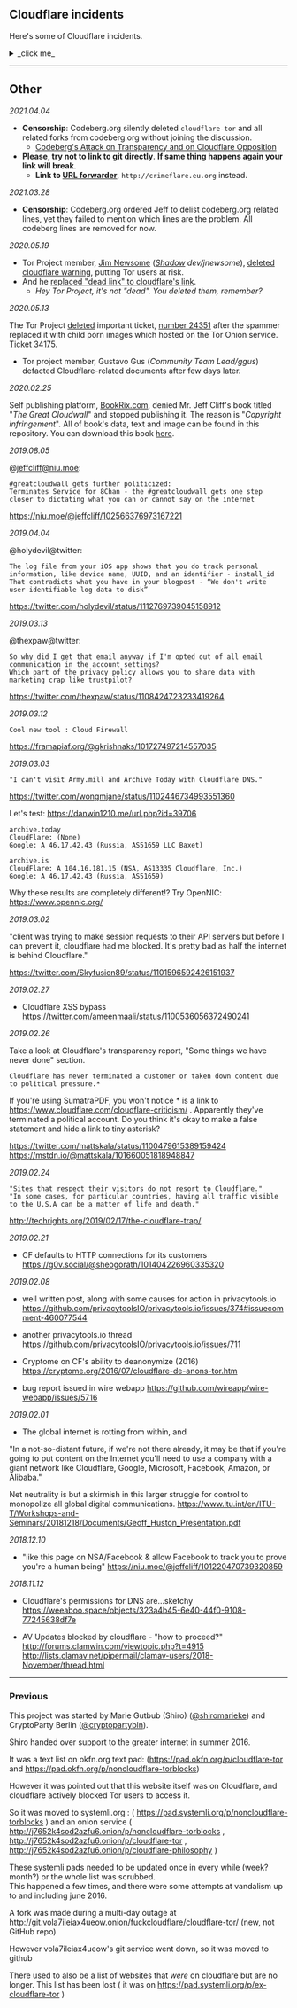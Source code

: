 ## Cloudflare incidents

Here's some of Cloudflare incidents.

<details><summary> _click me_ </summary>

[//]: # (do not edit me; start)


- 2023-05-05: [Increased errors served from Kyiv, UA](https://web.archive.org/web/https://www.cloudflarestatus.com/incidents/z6mqwrhj181q)
- 2023-05-05: [DNS over TLS does not resolve on cloudflare-dns.com](https://web.archive.org/web/https://www.cloudflarestatus.com/incidents/jhcb4v5bmx2v)
- 2023-05-03: [Cloudflare Geo-Key Manager Issues](https://web.archive.org/web/https://www.cloudflarestatus.com/incidents/wzzkr1hrp9bv)
- 2023-05-03: [Zone-Level Custom Nameservers Issues](https://web.archive.org/web/https://www.cloudflarestatus.com/incidents/jjgpryq5gcyb)
- 2023-05-02: [Network Connectivity Issues in Mexico region](https://web.archive.org/web/https://www.cloudflarestatus.com/incidents/2bsljstdb6sz)
- 2023-05-02: [Investigating Performance Issues in Seoul, Korea](https://web.archive.org/web/https://www.cloudflarestatus.com/incidents/1xbmk58yxn1l)
- 2023-04-28: [Cache Reserve may return stale data or incomplete responses](https://web.archive.org/web/https://www.cloudflarestatus.com/incidents/1z125rykf9zd)
- 2023-04-28: [Turnstile Challenge Issues](https://web.archive.org/web/https://www.cloudflarestatus.com/incidents/sx3v81fjk3kz)
- 2023-04-26: [Cloudflare Logpush Issues](https://web.archive.org/web/https://www.cloudflarestatus.com/incidents/r237vk030djx)
- 2023-04-26: [Network Performance Issues in Singapore](https://web.archive.org/web/https://www.cloudflarestatus.com/incidents/6prb0t1mpjn8)
- 2023-04-21: [Unexpected IP validation](https://web.archive.org/web/https://www.cloudflarestatus.com/incidents/9wszwmyy2wyb)
- 2023-04-21: [Unexpected challenges for some visitors](https://web.archive.org/web/https://www.cloudflarestatus.com/incidents/vl5ns88xbq7l)
- 2023-04-18: [Retro - Issues affecting some customers using minification and email obfuscation](https://web.archive.org/web/https://www.cloudflarestatus.com/incidents/4v0qrqftttkd)
- 2023-04-14: [Issues with Bring Your Own IP (BYOIP) / Bring Your Own IP On-Demand feature](https://web.archive.org/web/https://www.cloudflarestatus.com/incidents/xn9hv26p6d00)
- 2023-04-12: [Increased HTTP timeouts in Berlin and Milan area](https://web.archive.org/web/https://www.cloudflarestatus.com/incidents/dmfkwxmssvb8)
- 2023-04-11: [Increased network error rate in Paris near to CDG region](https://web.archive.org/web/https://www.cloudflarestatus.com/incidents/5tfv6rlvdzx6)
- 2023-04-07: [Browser Isolation may have been unavailable for a short amount of time for users near Salt Lake City](https://web.archive.org/web/https://www.cloudflarestatus.com/incidents/tfy7vr0qs98h)
- 2023-04-07: [Gateway Dedicated IP customers and Aegis customers may see increase in latency.](https://web.archive.org/web/https://www.cloudflarestatus.com/incidents/gfp648g9c966)
- 2023-04-07: [Increased R2 error rate in Dublin](https://web.archive.org/web/https://www.cloudflarestatus.com/incidents/w7pct40l2210)
- 2023-04-07: [Issues with Google Crawlers](https://web.archive.org/web/https://www.cloudflarestatus.com/incidents/jw09ckwbg2tn)
- 2023-04-06: [Cloudflare One Client issues](https://web.archive.org/web/https://www.cloudflarestatus.com/incidents/86lfr4f5jxjl)
- 2023-04-05: [Advanced Certificate Manager orders having TLS termination failures with ECDSA ciphers](https://web.archive.org/web/https://www.cloudflarestatus.com/incidents/p0m9zswhrh17)
- 2023-04-05: [Network Performance Issues](https://web.archive.org/web/https://www.cloudflarestatus.com/incidents/b3rh86sp2f2x)
- 2023-04-03: [Possible Network Congestion in DME](https://web.archive.org/web/https://www.cloudflarestatus.com/incidents/l9qshhv7fjpw)
- 2023-03-27: [Increased HTTP 500 Errors in India](https://web.archive.org/web/https://www.cloudflarestatus.com/incidents/31fss6hx0txn)
- 2023-03-22: [Issues enabling public access for R2 buckets](https://web.archive.org/web/https://www.cloudflarestatus.com/incidents/tpfwfflgrq5x)
- 2023-03-22: [Increase in challenges for traffic from TOR exit nodes](https://web.archive.org/web/https://www.cloudflarestatus.com/incidents/ccls5k2f1jlw)
- 2023-03-22: [Investigating Network Related Issues in San Diego.](https://web.archive.org/web/https://www.cloudflarestatus.com/incidents/g8kt0xwqyb5h)
- 2023-03-20: [Increased HTTP 500 Errors in MEL](https://web.archive.org/web/https://www.cloudflarestatus.com/incidents/trmyr9s4rfhw)
- 2023-03-19: [Possible Network Congestion in DME](https://web.archive.org/web/https://www.cloudflarestatus.com/incidents/0d04n26nfbpv)
- 2023-03-17: [Increased HTTP 52x Errors and timeouts in the Milan (MXP) area](https://web.archive.org/web/https://www.cloudflarestatus.com/incidents/jhg8m6kdl02s)
- 2023-03-17: [Cloudflare Zero Trust: Gateway Issues](https://web.archive.org/web/https://www.cloudflarestatus.com/incidents/w78mw7mrq1c0)
- 2023-03-17: [Cloudflare One agent new devices registration issues](https://web.archive.org/web/https://www.cloudflarestatus.com/incidents/8t1m7drctt1x)
- 2023-02-17: [Pages users may be experiencing issues with their sites](https://web.archive.org/web/https://www.cloudflarestatus.com/incidents/cpx9ctxd9nt2)
- 2023-02-15: [Unexpected rate limiting errors](https://web.archive.org/web/https://www.cloudflarestatus.com/incidents/k3249mmr5n7h)
- 2023-02-14: [Investigating Cache Reserve Expiry Issues](https://web.archive.org/web/https://www.cloudflarestatus.com/incidents/q7sc4qf131pp)
- 2023-02-11: [Network Performance Issues in APJC and EMEA](https://web.archive.org/web/https://www.cloudflarestatus.com/incidents/fvdbhgtpwk88)
- 2023-02-09: [Privacy Pass Issues](https://web.archive.org/web/https://www.cloudflarestatus.com/incidents/r5b15yx8l78l)
- 2023-02-07: [Sporadic HTTP 500 errors](https://web.archive.org/web/https://www.cloudflarestatus.com/incidents/yywg41b3dgr9)
- 2023-01-31: [Connectivity issues in Bangkok](https://web.archive.org/web/https://www.cloudflarestatus.com/incidents/g4k986d5rr64)
- 2023-01-30: [Network Performance Issues in Dallas](https://web.archive.org/web/https://www.cloudflarestatus.com/incidents/577d7nnvv1m3)
- 2023-01-30: [Network Performance Issues in Frankfurt](https://web.archive.org/web/https://www.cloudflarestatus.com/incidents/bf19902kvsgb)
- 2023-01-25: [Issues with Bring Your Own IP (BYOIP) / Bring Your Own IP On-Demand feature](https://web.archive.org/web/https://www.cloudflarestatus.com/incidents/3b7kv7gpkljw)
- 2023-01-25: [Content Upload Scanner Errors](https://web.archive.org/web/https://www.cloudflarestatus.com/incidents/35w5890qtwkl)
- 2023-01-24: [HTTP/3 Performance Issues](https://web.archive.org/web/https://www.cloudflarestatus.com/incidents/mwlpmy15kp52)
- 2023-01-24: [Issues with multiple Cloudflare Services](https://web.archive.org/web/https://www.cloudflarestatus.com/incidents/hqm15hl7fgd1)
- 2023-01-22: [Customers can experience high 5XX errors rate](https://web.archive.org/web/https://www.cloudflarestatus.com/incidents/fws16cqmcl6w)
- 2023-01-20: [Cloudflare Notifications issues](https://web.archive.org/web/https://www.cloudflarestatus.com/incidents/lxmr3n0cv13h)
- 2023-01-19: [Responses proxied by Cloudflare truncated](https://web.archive.org/web/https://www.cloudflarestatus.com/incidents/b11v23y52j89)
- 2023-01-19: [Website visitors could not pass challenges in Bangalore, Fuzhou, Houston, Lisbon and Salt Lake City](https://web.archive.org/web/https://www.cloudflarestatus.com/incidents/7gxwrmxd5nvh)
- 2023-01-16: [Network Performance Issues in CDG](https://web.archive.org/web/https://www.cloudflarestatus.com/incidents/v4f1vwszj65d)
- 2023-01-12: [Issues with Version Management](https://web.archive.org/web/https://www.cloudflarestatus.com/incidents/tlq2bc142h78)
- 2023-01-12: [Increased number of 503/503 errors in globe](https://web.archive.org/web/https://www.cloudflarestatus.com/incidents/m0lrhny3xpqv)
- 2023-01-11: [Network Performance Issues in DFW](https://web.archive.org/web/https://www.cloudflarestatus.com/incidents/yyrzcd42y0zz)
- 2023-01-11: [Network Performance Issues in DFW](https://web.archive.org/web/https://www.cloudflarestatus.com/incidents/nq5ds6bsqj20)
- 2023-01-10: [Cache Reserve errors](https://web.archive.org/web/https://www.cloudflarestatus.com/incidents/h07khhdb3009)
- 2022-12-22: [Network Performance Issues in Singapore](https://web.archive.org/web/https://www.cloudflarestatus.com/incidents/qkwy8bmqgnzk)
- 2022-12-19: [Issue with Cloudflare Zero Trust - Browser Isolation](https://web.archive.org/web/https://www.cloudflarestatus.com/incidents/lsq0cflwsldh)
- 2022-12-13: [Increased HTTP 500 Errors in DFW](https://web.archive.org/web/https://www.cloudflarestatus.com/incidents/ngqgrmbhx21c)
- 2022-12-13: [Cache Reserve read errors](https://web.archive.org/web/https://www.cloudflarestatus.com/incidents/4r9chbf4wk2v)
- 2022-12-12: [Name resolution for Load Balancing failures](https://web.archive.org/web/https://www.cloudflarestatus.com/incidents/19lwx8djrvyd)
- 2022-12-09: [Increased HTTP 503 errors](https://web.archive.org/web/https://www.cloudflarestatus.com/incidents/xnjm626fvlpc)
- 2022-12-09: [Cloudflare Registration Data Access Protocol (RDAP) Issues](https://web.archive.org/web/https://www.cloudflarestatus.com/incidents/yl5hxz3r0mbs)
- 2022-12-07: [Increased HTTP 5xx Errors in Los Angeles, US (LAX)](https://web.archive.org/web/https://www.cloudflarestatus.com/incidents/0psj4mqv1rd2)
- 2022-12-07: [Increased R2 error rate in European regions](https://web.archive.org/web/https://www.cloudflarestatus.com/incidents/2jxdgtn9lqnl)
- 2022-12-02: [Cloudflare Bot Management issues](https://web.archive.org/web/https://www.cloudflarestatus.com/incidents/qzdvkww3hr3y)
- 2022-12-01: [Increased HTTP 500 Errors in Taiwan region](https://web.archive.org/web/https://www.cloudflarestatus.com/incidents/5r8yygj044qn)
- 2022-12-01: [Network Performance Issues in London](https://web.archive.org/web/https://www.cloudflarestatus.com/incidents/8db0l3fl9sfq)
- 2022-11-29: [Issues with 1.1.1.1 public resolver](https://web.archive.org/web/https://www.cloudflarestatus.com/incidents/37b7rxp3530q)
- 2022-11-22: [Connectivity issues in Seoul, South Korea (ICN)](https://web.archive.org/web/https://www.cloudflarestatus.com/incidents/vhnbvlf8sdcm)
- 2022-11-18: [Network Performance Issues in Rio de Janeiro, Brazil (GIG) area.](https://web.archive.org/web/https://www.cloudflarestatus.com/incidents/5rwyp938zj12)
- 2022-11-17: [Increased 1104 Errors](https://web.archive.org/web/https://www.cloudflarestatus.com/incidents/0506lb2dm9gz)
- 2022-11-17: [Zaraz issues](https://web.archive.org/web/https://www.cloudflarestatus.com/incidents/rzz0q91ymvn9)
- 2022-11-15: [Wrangler versions v2.2.0 through v2.2.3 broken](https://web.archive.org/web/https://www.cloudflarestatus.com/incidents/dgnmyjtg6swc)
- 2022-11-14: [DNS Resolution Issues](https://web.archive.org/web/https://www.cloudflarestatus.com/incidents/wb69sy7zb4r6)
- 2022-11-11: [Passive Origin Monitoring issues.](https://web.archive.org/web/https://www.cloudflarestatus.com/incidents/f46gjgds9g2l)
- 2022-11-10: [Simple PCAP generating empty PCAP files](https://web.archive.org/web/https://www.cloudflarestatus.com/incidents/9hwnc2kkvdnw)
- 2022-11-10: [Incorrect blockage of valid requests when using Schema Validation](https://web.archive.org/web/https://www.cloudflarestatus.com/incidents/n01m808rwxqy)
- 2022-11-09: [Increased in TTFB and error rates](https://web.archive.org/web/https://www.cloudflarestatus.com/incidents/wmg08bj0fxky)
- 2022-11-09: [Increased Managed Challenges For Customers Using Zaraz](https://web.archive.org/web/https://www.cloudflarestatus.com/incidents/z3x85l7r6gnm)
- 2022-11-09: [Increased HTTP/2 errors](https://web.archive.org/web/https://www.cloudflarestatus.com/incidents/bvstlwtc0gqj)
- 2022-11-08: [Loading issues with CAPTCHA on the hCaptcha widget on Legacy Captcha and Managed Challenge](https://web.archive.org/web/https://www.cloudflarestatus.com/incidents/6sdlp9z8cqzp)
- 2022-11-08: [Network Performance Issues in São Paulo](https://web.archive.org/web/https://www.cloudflarestatus.com/incidents/5mpx5fl2mwtm)
- 2022-11-07: [Increased HTTP 520 and HTTP 525 Errors](https://web.archive.org/web/https://www.cloudflarestatus.com/incidents/g85pxm2p4155)
- 2022-11-07: [Network Performance Issues](https://web.archive.org/web/https://www.cloudflarestatus.com/incidents/lnrh4x1bw21r)
- 2022-11-07: [Network Performance Issues](https://web.archive.org/web/https://www.cloudflarestatus.com/incidents/w0h3q1z23pxz)
- 2022-11-04: [Elevated number of HTTP 5xx errors in Chicago, IL](https://web.archive.org/web/https://www.cloudflarestatus.com/incidents/q95s51x88t72)
- 2022-11-04: [Connectivity issues around Los Angeles area.](https://web.archive.org/web/https://www.cloudflarestatus.com/incidents/sdm2l5r9zc35)
- 2022-11-03: [Increased HTTP 502 Errors](https://web.archive.org/web/https://www.cloudflarestatus.com/incidents/pw9k05055nfw)
- 2022-11-02: [Increased HTTP 504 Errors for traffic to some data centers.](https://web.archive.org/web/https://www.cloudflarestatus.com/incidents/s24dgvsl07jk)
- 2022-11-02: [Elevated R2 error rates in our North America regions.](https://web.archive.org/web/https://www.cloudflarestatus.com/incidents/4r6d9mpsxpyj)
- 2022-11-01: [Increased HTTP 5xx Errors](https://web.archive.org/web/https://www.cloudflarestatus.com/incidents/v9qt6tpkb97r)
- 2022-10-31: [Elevated error rate for R2](https://web.archive.org/web/https://www.cloudflarestatus.com/incidents/zmz9n135np44)
- 2022-10-30: [Incorrect DNS Resolution Issue](https://web.archive.org/web/https://www.cloudflarestatus.com/incidents/ghktt7qkgbsb)
- 2022-10-29: [Elevated number of HTTP 4xx & 5xx errors in Seattle](https://web.archive.org/web/https://www.cloudflarestatus.com/incidents/gnlsckfbkb6t)
- 2022-10-28: [Network instability in Seattle](https://web.archive.org/web/https://www.cloudflarestatus.com/incidents/5v9kxlt5pwzc)
- 2022-10-28: [Cached content issues](https://web.archive.org/web/https://www.cloudflarestatus.com/incidents/rgwh8bl1zrkv)
- 2022-10-28: [Cloudflare Zero Trust: Gateway Issues](https://web.archive.org/web/https://www.cloudflarestatus.com/incidents/gxxnzqwnh8rv)
- 2022-10-28: [Zaraz Issues](https://web.archive.org/web/https://www.cloudflarestatus.com/incidents/cwvvh24z1gdh)
- 2022-10-25: [Increased HTTP 530 Errors](https://web.archive.org/web/https://www.cloudflarestatus.com/incidents/kdpqngcbbn25)
- 2022-10-22: [Network Performance Issues in Hong Kong - (HKG)](https://web.archive.org/web/https://www.cloudflarestatus.com/incidents/685m2x25s91f)
- 2022-10-20: [Cloudflare Zero Trust: Gateway Issues](https://web.archive.org/web/https://www.cloudflarestatus.com/incidents/cdpdr5dwb8bh)
- 2022-10-20: [Elevated number of 1018/409 errors](https://web.archive.org/web/https://www.cloudflarestatus.com/incidents/8hg71xnpsjjd)
- 2022-10-18: [Cloudflare in-browser Turnstile widget is currently not loading.](https://web.archive.org/web/https://www.cloudflarestatus.com/incidents/mhw49gyrlmw9)
- 2022-10-13: [Increased 5xx errors in Atlanta](https://web.archive.org/web/https://www.cloudflarestatus.com/incidents/7sgkcjbnmsmn)
- 2022-10-10: [Increased HTTP 502 Errors in Munich, Germany region](https://web.archive.org/web/https://www.cloudflarestatus.com/incidents/0b5r1svpthcx)
- 2022-10-09: [Network Performance Issues in Seattle](https://web.archive.org/web/https://www.cloudflarestatus.com/incidents/2vtt00g8v07m)
- 2022-10-09: [Increased HTTP 5xx Errors in Seattle](https://web.archive.org/web/https://www.cloudflarestatus.com/incidents/bk37vhpw0cgz)
- 2022-10-06: [Customers may experience errors adding new Legacy Custom Certificates](https://web.archive.org/web/https://www.cloudflarestatus.com/incidents/y69pdm040hcn)
- 2022-10-06: [Low level packet loss for certain Cloudflare Network-layer DDoS Protections rules](https://web.archive.org/web/https://www.cloudflarestatus.com/incidents/4qy5nk3g7y0y)
- 2022-10-06: [Cloudflare Waiting Room - increase in Network connection Errors](https://web.archive.org/web/https://www.cloudflarestatus.com/incidents/5crqx4ztkyhy)
- 2022-10-06: [Intermittent 530 DNS service errors.](https://web.archive.org/web/https://www.cloudflarestatus.com/incidents/mlbdhzb6rnq7)
- 2022-09-30: [Network Performance Issues in Manchester, GB](https://web.archive.org/web/https://www.cloudflarestatus.com/incidents/1rs9z91lx6x7)
- 2022-09-30: [Network Performance Issues in Liaoning, China](https://web.archive.org/web/https://www.cloudflarestatus.com/incidents/f9kr1wghz18w)
- 2022-09-28: [Latency issue in London datacenter](https://web.archive.org/web/https://www.cloudflarestatus.com/incidents/h1tfx7k9vgq0)
- 2022-09-28: [Network Performance Issues in Seattle](https://web.archive.org/web/https://www.cloudflarestatus.com/incidents/y0h68tp4tzcg)
- 2022-09-27: [Secondary DNS activation issue](https://web.archive.org/web/https://www.cloudflarestatus.com/incidents/17q4p6qgl9yp)
- 2022-09-22: [Network Performance Issues in Kaohsiung City, Taiwan](https://web.archive.org/web/https://www.cloudflarestatus.com/incidents/b8r6fczvzds2)
- 2022-09-21: [Issues with Bring Your Own IP On-Demand feature](https://web.archive.org/web/https://www.cloudflarestatus.com/incidents/xy95nycg0rrp)
- 2022-09-21: [Elevated number of 502 errors in Cebu, Philippines (CEB)](https://web.archive.org/web/https://www.cloudflarestatus.com/incidents/yc32t3zkr72t)
- 2022-09-16: [R2 Storage Multipart upload](https://web.archive.org/web/https://www.cloudflarestatus.com/incidents/j8ypbxfjsygz)
- 2022-09-16: [Network Performance Issues in Frankfurt, Germany](https://web.archive.org/web/https://www.cloudflarestatus.com/incidents/wgql0rgjs06q)
- 2022-09-15: [Increased HTTP 500 Errors in several locations](https://web.archive.org/web/https://www.cloudflarestatus.com/incidents/tgp118lbwtdl)
- 2022-09-14: [Potential issues with images optimised by Mirage on Pro plan](https://web.archive.org/web/https://www.cloudflarestatus.com/incidents/25rs9jlxcgpr)
- 2022-09-13: [Increased HTTP 522 Errors in Seattle, WA, United States - (SEA)](https://web.archive.org/web/https://www.cloudflarestatus.com/incidents/ktbsx60907hz)
- 2022-09-11: [Possible Network Congestion in Indonesia](https://web.archive.org/web/https://www.cloudflarestatus.com/incidents/0p68bwmj5kv2)
- 2022-09-09: [Clientless Browser Isolation Issues in Lisbon](https://web.archive.org/web/https://www.cloudflarestatus.com/incidents/h085vc9w92ck)
- 2022-09-08: [R2 Storage](https://web.archive.org/web/https://www.cloudflarestatus.com/incidents/rqfn078qp8c1)
- 2022-09-08: [Cloudflare Custom name servers](https://web.archive.org/web/https://www.cloudflarestatus.com/incidents/5mmcz5qn3b17)
- 2022-09-08: [Issues with 1.1.1.3 public resolver](https://web.archive.org/web/https://www.cloudflarestatus.com/incidents/jgv6r0czdddt)
- 2022-09-08: [Cloudflare mobile redirects](https://web.archive.org/web/https://www.cloudflarestatus.com/incidents/94cr0mflgdwr)
- 2022-09-08: [1.1.1.3 Gateway Misclassification](https://web.archive.org/web/https://www.cloudflarestatus.com/incidents/6kgvxy0pqlc1)
- 2022-09-08: [Issues with 1.1.1.1 public resolver in some locations](https://web.archive.org/web/https://www.cloudflarestatus.com/incidents/yrm339fg8ntz)
- 2022-09-07: [Network connectivity and elevated 52X issues in London, United Kingdom](https://web.archive.org/web/https://www.cloudflarestatus.com/incidents/zx60nj0wl2lx)
- 2022-09-06: [Cloudflare Bot Management issue](https://web.archive.org/web/https://www.cloudflarestatus.com/incidents/0lxf6jlz4l0x)
- 2022-09-05: [Bringing Your Own IP (BYOIP) customers may have seen additional traffic flow through Houston, Texas.](https://web.archive.org/web/https://www.cloudflarestatus.com/incidents/vt675vkfpxc8)
- 2022-09-04: [Performance issues in colos in India](https://web.archive.org/web/https://www.cloudflarestatus.com/incidents/cypgg0bbn2qg)
- 2022-09-02: [Elevated number of 530 errors in JD Colos](https://web.archive.org/web/https://www.cloudflarestatus.com/incidents/c3vrhwm4f4k4)
- 2022-08-30: [R2 Subscription Issues](https://web.archive.org/web/https://www.cloudflarestatus.com/incidents/k1w867sby41g)
- 2022-08-30: [Cloudflare Bot Management issue](https://web.archive.org/web/https://www.cloudflarestatus.com/incidents/pbn4sm2765gt)
- 2022-08-29: [Network Performance Issues in New Delhi, India](https://web.archive.org/web/https://www.cloudflarestatus.com/incidents/qznsg9qdg5ym)
- 2022-08-28: [R2 Storage CopyObject is Temporarily Unavailable](https://web.archive.org/web/https://www.cloudflarestatus.com/incidents/b0gmkqkbktlf)
- 2022-08-26: [Potential issues with end users connecting to Cloudflare Edge](https://web.archive.org/web/https://www.cloudflarestatus.com/incidents/t9wfh9pg4f0c)
- 2022-08-26: [New R2 Customers unable to complete signup](https://web.archive.org/web/https://www.cloudflarestatus.com/incidents/cplpc0p4v7ct)
- 2022-08-25: [Network Performance Issues in CDG](https://web.archive.org/web/https://www.cloudflarestatus.com/incidents/5wkhy3fdx9d2)
- 2022-08-23: [Cloudflare Email Routing Issues](https://web.archive.org/web/https://www.cloudflarestatus.com/incidents/lpqqs1ynqfgs)
- 2022-08-23: [Elevated number of errors in EWR](https://web.archive.org/web/https://www.cloudflarestatus.com/incidents/y392vyrpsdss)
- 2022-08-12: [Network Connectivity Issues in Omaha NE](https://web.archive.org/web/https://www.cloudflarestatus.com/incidents/0stdtk08wzcx)
- 2022-08-12: [Performance issues affecting Gateway Resolver for requests reaching San Jose.](https://web.archive.org/web/https://www.cloudflarestatus.com/incidents/1rfv7hrnvj81)
- 2022-08-12: [Increased HTTP 522 Errors](https://web.archive.org/web/https://www.cloudflarestatus.com/incidents/4vc1rfjzwngk)
- 2022-08-11: [Elevated number of 5xx errors in Kuala Lumpur, Malaysia (KUL)](https://web.archive.org/web/https://www.cloudflarestatus.com/incidents/1qgyf016dqy7)
- 2022-08-10: [Increased 503 Responses for R2](https://web.archive.org/web/https://www.cloudflarestatus.com/incidents/w2x8zlbxf8b2)
- 2022-08-10: [Network Performance Issues in São Paulo, BR (GRU)](https://web.archive.org/web/https://www.cloudflarestatus.com/incidents/l33lc9xh091w)
- 2022-08-09: [Email Verification service intermittent issues](https://web.archive.org/web/https://www.cloudflarestatus.com/incidents/swrgyyx0hljw)
- 2022-08-08: [Performance issues affecting Gateway Resolver for requests reaching San Jose.](https://web.archive.org/web/https://www.cloudflarestatus.com/incidents/dz6dgk3gqk00)
- 2022-08-02: [Increased HTTP 500 Errors in Dusseldorf](https://web.archive.org/web/https://www.cloudflarestatus.com/incidents/06rz6w8f8c2f)
- 2022-08-01: [Browser Isolation hang for some users](https://web.archive.org/web/https://www.cloudflarestatus.com/incidents/c3m6qymy3xpp)
- 2022-07-30: [Zaraz causing wrong CF-Connecting-IP](https://web.archive.org/web/https://www.cloudflarestatus.com/incidents/cr2ddkw0bl4v)
- 2022-07-29: [Issue with Prefix Withdrawals](https://web.archive.org/web/https://www.cloudflarestatus.com/incidents/w5q61whqbnvj)
- 2022-07-28: [Network Performance Issues in Paris, France (CDG)](https://web.archive.org/web/https://www.cloudflarestatus.com/incidents/qk6p0t5xyh2r)
- 2022-07-27: [Spectrum service impact in Osaka, JP](https://web.archive.org/web/https://www.cloudflarestatus.com/incidents/sdnk1ckwfmsl)
- 2022-07-26: [Issues with our Bring Your Own IP (BYOIP) On-Demand feature](https://web.archive.org/web/https://www.cloudflarestatus.com/incidents/747rcg7mw89p)
- 2022-07-22: [Issues in Miami, FL](https://web.archive.org/web/https://www.cloudflarestatus.com/incidents/mn5xjdtzz9y8)
- 2022-07-21: [Issues in Indonesia](https://web.archive.org/web/https://www.cloudflarestatus.com/incidents/7ylz0sfddj29)
- 2022-07-22: [Issue with sending of X-Forwarded-For header](https://web.archive.org/web/https://www.cloudflarestatus.com/incidents/v79pzdx7b3j7)
- 2022-07-21: [Network connectivity issues in Latin America.](https://web.archive.org/web/https://www.cloudflarestatus.com/incidents/ls77s8lrncqt)
- 2022-07-20: [Threshold issues with Advanced Rate Limiting](https://web.archive.org/web/https://www.cloudflarestatus.com/incidents/fk7vpl3spf5x)
- 2022-07-19: [Cloudflare Spectrum Entitlement Issues](https://web.archive.org/web/https://www.cloudflarestatus.com/incidents/8b9s5hk1ql56)
- 2022-07-19: [Zero Trust Network Policies Issues](https://web.archive.org/web/https://www.cloudflarestatus.com/incidents/2lf24vn995tn)
- 2022-07-18: [Network Performance Issues in Paris, France (CDG - Charles de Gaulle)](https://web.archive.org/web/https://www.cloudflarestatus.com/incidents/hzmkw39dxvtt)
- 2022-07-15: [Network connectivity issues in the Canadian area](https://web.archive.org/web/https://www.cloudflarestatus.com/incidents/kdxrlm9y3mdg)
- 2022-07-13: [DNS Issues in London (LHR)](https://web.archive.org/web/https://www.cloudflarestatus.com/incidents/sslj2q51cy2k)
- 2022-07-11: [Zero Trust IDP Issues](https://web.archive.org/web/https://www.cloudflarestatus.com/incidents/yrk7227gjdk9)
- 2022-07-10: [Network Performance Issues in LHR](https://web.archive.org/web/https://www.cloudflarestatus.com/incidents/qg70r72v0qll)
- 2022-07-07: [Gateway Dedicated IP Connectivity Issues](https://web.archive.org/web/https://www.cloudflarestatus.com/incidents/zcqtrzykv8p5)
- 2022-07-05: [Network connectivity Issues in Singapore](https://web.archive.org/web/https://www.cloudflarestatus.com/incidents/lqr0v43kdllf)
- 2022-07-01: [Origin performance issues in WAW (Warsaw, Poland) region](https://web.archive.org/web/https://www.cloudflarestatus.com/incidents/9r6s0z6v6zp5)
- 2022-07-01: [Increased HTTP 522 Errors](https://web.archive.org/web/https://www.cloudflarestatus.com/incidents/rtr7nvy000rh)
- 2022-06-29: [Network Performance Issues in India](https://web.archive.org/web/https://www.cloudflarestatus.com/incidents/y824m715tffy)
- 2022-06-28: [Increased HTTP 5xx Errors in Moscow, Russia (DME)](https://web.archive.org/web/https://www.cloudflarestatus.com/incidents/gjbb134y3gxp)
- 2022-06-28: [Issue creating new R2 authentication tokens](https://web.archive.org/web/https://www.cloudflarestatus.com/incidents/dt6wjjtql4w7)
- 2022-06-24: [Network connectivity issues in the Ashburn region](https://web.archive.org/web/https://www.cloudflarestatus.com/incidents/r0krsxbqxyn4)
- 2022-06-21: [Cloudflare Service Issues](https://web.archive.org/web/https://www.cloudflarestatus.com/incidents/xvs51y9qs9dj)
- 2022-06-15: [Network Performance Issues in the India region](https://web.archive.org/web/https://www.cloudflarestatus.com/incidents/ggtt599cd67f)
- 2022-06-15: [Increased HTTP 504 Errors](https://web.archive.org/web/https://www.cloudflarestatus.com/incidents/hmrtx6phhlxd)
- 2022-06-14: [R2 Intermittent 500 HTTP responses](https://web.archive.org/web/https://www.cloudflarestatus.com/incidents/gb059wk7tgzk)
- 2022-06-13: [DNS resolution latency in Fuzhou, Kuala Lumpur, Salt Lake City, Lisbon, and Bangalore datacenters](https://web.archive.org/web/https://www.cloudflarestatus.com/incidents/yxgmbc5wxqbj)
- 2022-06-10: [Logpush Jobs](https://web.archive.org/web/https://www.cloudflarestatus.com/incidents/j14p5cst64f6)
- 2022-06-07: [Network Performance Issue in Asia Pacific, Middle East, and Africa.](https://web.archive.org/web/https://www.cloudflarestatus.com/incidents/p8j1k5r437ql)
- 2022-05-29: [Increased HTTP 522 Errors for IPFS gateway users](https://web.archive.org/web/https://www.cloudflarestatus.com/incidents/h2zny77xcv7b)
- 2022-05-27: [Network Performance Issues in Singapore](https://web.archive.org/web/https://www.cloudflarestatus.com/incidents/jsjl0lw1q1gd)
- 2022-05-25: [Cloudflare Zero Trust: Gateway Issues](https://web.archive.org/web/https://www.cloudflarestatus.com/incidents/rhd84xnr0wnn)
- 2022-05-25: [Cloudflare Zero Trust: Gateway Issues](https://web.archive.org/web/https://www.cloudflarestatus.com/incidents/zwqgq6dx5th1)
- 2022-05-23: [Network Performance Issues in the Czech Republic](https://web.archive.org/web/https://www.cloudflarestatus.com/incidents/4p02k37ljlx4)
- 2022-05-20: [Elevated number of 522 errors in Newark, NJ, United States](https://web.archive.org/web/https://www.cloudflarestatus.com/incidents/1n7tn9lk47ww)
- 2022-05-20: [Network Performance Issues in Eastern Canada](https://web.archive.org/web/https://www.cloudflarestatus.com/incidents/52zpy8pbfkx7)
- 2022-05-19: [Canary Colo DNS issues at Edge](https://web.archive.org/web/https://www.cloudflarestatus.com/incidents/x49jshcfskp5)
- 2022-05-19: [Issues with Captcha Service](https://web.archive.org/web/https://www.cloudflarestatus.com/incidents/wwtbj5nwyscj)
- 2022-05-17: [Service disruption in Seoul Data Center](https://web.archive.org/web/https://www.cloudflarestatus.com/incidents/qy409lntc3fx)
- 2022-05-16: [Advanced Rate Limiting Rules Issues](https://web.archive.org/web/https://www.cloudflarestatus.com/incidents/ksmnf8zfxfr1)
- 2022-05-12: [Increased 5xx errors during 17:01 - 17:21 UTC](https://web.archive.org/web/https://www.cloudflarestatus.com/incidents/0y5k3xnpg4l1)
- 2022-05-12: [Cloudflare Zero Trust Issues](https://web.archive.org/web/https://www.cloudflarestatus.com/incidents/z70q78fh7dv7)
- 2022-05-10: [Issues with 1.1.1.1 public resolver & Gateway DNS in Lisbon and Toronto](https://web.archive.org/web/https://www.cloudflarestatus.com/incidents/kfts66zpkdp2)
- 2022-05-09: [Managed headers errors](https://web.archive.org/web/https://www.cloudflarestatus.com/incidents/wyyxmylltcv2)
- 2022-05-08: [Increased HTTP 522 Errors](https://web.archive.org/web/https://www.cloudflarestatus.com/incidents/dxrhzfk03193)
- 2022-05-05: [Customer Impacting Issue - Captcha](https://web.archive.org/web/https://www.cloudflarestatus.com/incidents/f6cv9cxtfdj2)
- 2022-05-04: [Interstitial page bypass failing](https://web.archive.org/web/https://www.cloudflarestatus.com/incidents/mv7ntrsvv2vp)
- 2022-05-04: [Network Performance Issues in Atlanta,ATL colo](https://web.archive.org/web/https://www.cloudflarestatus.com/incidents/tsgjl3jt9h8f)
- 2022-05-03: [Access OTP Email Delivery Issues](https://web.archive.org/web/https://www.cloudflarestatus.com/incidents/5f3ybs2gj5q0)
- 2022-04-28: [Issue with Email Routing](https://web.archive.org/web/https://www.cloudflarestatus.com/incidents/pwcjjvnzy8ht)
- 2022-04-28: [Issue with Cloudflare Zaraz](https://web.archive.org/web/https://www.cloudflarestatus.com/incidents/96y65278zrg9)
- 2022-04-26: [Network Performance Issues in AMS region](https://web.archive.org/web/https://www.cloudflarestatus.com/incidents/nfkn9z7br6tb)
- 2022-04-26: [Issue with Invoices](https://web.archive.org/web/https://www.cloudflarestatus.com/incidents/w3vnt15djdgl)
- 2022-04-23: [Network Performance Issues in multiple regions](https://web.archive.org/web/https://www.cloudflarestatus.com/incidents/sp8qhzyqs7pr)
- 2022-04-20: [Gateway DNS policies intermittently fail](https://web.archive.org/web/https://www.cloudflarestatus.com/incidents/psy924947crg)
- 2022-04-19: [Network Connectivity issue](https://web.archive.org/web/https://www.cloudflarestatus.com/incidents/f8t5rj6jxtrv)
- 2022-04-19: [Distributed Web - Ethereum Gateway errors](https://web.archive.org/web/https://www.cloudflarestatus.com/incidents/1jqtkk38pw0b)
- 2022-04-14: [Issues with Zero Trust Device Posture Rules](https://web.archive.org/web/https://www.cloudflarestatus.com/incidents/f0kt0pnrttry)
- 2022-04-13: [Cloudflare Page Shield Issues](https://web.archive.org/web/https://www.cloudflarestatus.com/incidents/n66fgfspfv2p)
- 2022-04-12: [Cloudflare Zero Trust: Gateway Issues](https://web.archive.org/web/https://www.cloudflarestatus.com/incidents/g8mzcm1658kg)
- 2022-04-07: [Bad requests from imagedelivery.net](https://web.archive.org/web/https://www.cloudflarestatus.com/incidents/g3lrl2h5cmvn)
- 2022-04-07: [DNS failing in SEA colo](https://web.archive.org/web/https://www.cloudflarestatus.com/incidents/4lpsc3zkvv66)
- 2022-04-06: [Cloudflare Zero Trust: Gateway Issues](https://web.archive.org/web/https://www.cloudflarestatus.com/incidents/g7sp3s3pdx4m)
- 2022-04-06: [Network Performance Issues in Amsterdam, Netherlands](https://web.archive.org/web/https://www.cloudflarestatus.com/incidents/fz3pnxqzngld)
- 2022-04-04: [Browser Isolation Services degraded - San Diego, CA, United States](https://web.archive.org/web/https://www.cloudflarestatus.com/incidents/wm57zbvhfq4d)
- 2022-04-02: [Network Performance Issues in Sao Paolo, Brasil](https://web.archive.org/web/https://www.cloudflarestatus.com/incidents/hcgtlm5bkfcw)
- 2022-04-01: [Increase in 521 Errors](https://web.archive.org/web/https://www.cloudflarestatus.com/incidents/6vhcnvxcc3k2)
- 2022-04-01: [Elevated rate of 520 errors in some regions](https://web.archive.org/web/https://www.cloudflarestatus.com/incidents/w8kcl8hnqsyx)
- 2022-03-30: [Service disruption in San Jose Data Center](https://web.archive.org/web/https://www.cloudflarestatus.com/incidents/3vf3zlfpdm2y)
- 2022-03-26: [Elevated request failure rate in (CDG) Paris/France region.](https://web.archive.org/web/https://www.cloudflarestatus.com/incidents/415d2pml49sp)
- 2022-03-24: [Email Routing Issues](https://web.archive.org/web/https://www.cloudflarestatus.com/incidents/lg68zn8wqdbv)
- 2022-03-23: [Issues with enabling Automatic Signed Exchanges and AMP Real URL](https://web.archive.org/web/https://www.cloudflarestatus.com/incidents/k7l4h315nhkn)
- 2022-03-22: [Increased rate of 530 / 1016 errors](https://web.archive.org/web/https://www.cloudflarestatus.com/incidents/mll6b09gky19)
- 2022-03-18: [Cloudflare Zero Trust](https://web.archive.org/web/https://www.cloudflarestatus.com/incidents/grq0qjh1tnnd)
- 2022-03-18: [Elevated errors in specific regions](https://web.archive.org/web/https://www.cloudflarestatus.com/incidents/2wygwgjbxdk1)
- 2022-03-18: [HTTP timeouts in European locations](https://web.archive.org/web/https://www.cloudflarestatus.com/incidents/8h6zh5dr4y9b)
- 2022-03-17: [Cloudflare Images Degraded Upload Performance](https://web.archive.org/web/https://www.cloudflarestatus.com/incidents/08md6cclxk4g)
- 2022-03-17: [Cloudflare Images](https://web.archive.org/web/https://www.cloudflarestatus.com/incidents/kqktswkyynrt)
- 2022-03-08: [Degraded performance of Load Balancing related requests](https://web.archive.org/web/https://www.cloudflarestatus.com/incidents/75509v4081bm)
- 2022-03-08: [Customer Impacting Issue](https://web.archive.org/web/https://www.cloudflarestatus.com/incidents/vwfnp4dt5w4h)
- 2022-03-07: [RETRO: Issues with viewing Smart Tiered Cache Data](https://web.archive.org/web/https://www.cloudflarestatus.com/incidents/r2nj0bhpqxxh)
- 2022-03-04: [Network Performance Issues in Chennai, Delhi](https://web.archive.org/web/https://www.cloudflarestatus.com/incidents/r64033h4bk4s)
- 2022-03-04: [Network Performance Issues in São Paulo](https://web.archive.org/web/https://www.cloudflarestatus.com/incidents/4hgxxwdv7jvm)
- 2022-03-03: [Network Performance Issues in Amsterdam, Netherlands region](https://web.archive.org/web/https://www.cloudflarestatus.com/incidents/y4g0jy1rvzlp)
- 2022-03-02: [Customers may be seeing performance issues in YYZ, LIS, BCN](https://web.archive.org/web/https://www.cloudflarestatus.com/incidents/5wwzf8g5n97v)
- 2022-03-02: [Service Disruption in Lisbon](https://web.archive.org/web/https://www.cloudflarestatus.com/incidents/fl470z48j9zn)
- 2022-03-01: [Issue with BYOIP](https://web.archive.org/web/https://www.cloudflarestatus.com/incidents/90bq8tjtjjpf)
- 2022-02-25: [Images Upload fail with 5xx errors](https://web.archive.org/web/https://www.cloudflarestatus.com/incidents/d7xxccwb1tvy)
- 2022-02-25: [Custom error pages publishing and previewing issues](https://web.archive.org/web/https://www.cloudflarestatus.com/incidents/04xpsw6d3lls)
- 2022-02-23: [Network Connectivity issues in Italy](https://web.archive.org/web/https://www.cloudflarestatus.com/incidents/tzny0t1684sj)
- 2022-02-22: [Network connectivity issues in China](https://web.archive.org/web/https://www.cloudflarestatus.com/incidents/k7f4gx5hl6mk)
- 2022-02-18: [Issue with Zaraz](https://web.archive.org/web/https://www.cloudflarestatus.com/incidents/0j6hw9c6h5lr)
- 2022-02-17: [Increased HTTP 52X Errors - Frankfurt](https://web.archive.org/web/https://www.cloudflarestatus.com/incidents/406vh6dgr3yn)
- 2022-02-17: [Issues with Managed Rulesets](https://web.archive.org/web/https://www.cloudflarestatus.com/incidents/ksvdnbqqpc2c)
- 2022-02-16: [Cloudflare is Observing Possible Network Performance Issues in West Coast (USA)](https://web.archive.org/web/https://www.cloudflarestatus.com/incidents/d4g3q6bqzfnr)
- 2022-02-15: [Possible Network Congestion Across Multiple Regions](https://web.archive.org/web/https://www.cloudflarestatus.com/incidents/2trmrmlc504r)
- 2022-02-15: [Elevated number of 5xx errors in India](https://web.archive.org/web/https://www.cloudflarestatus.com/incidents/76ggr4jwmm44)
- 2022-02-11: [Increased HTTP 522 Errors in multiple India data centers](https://web.archive.org/web/https://www.cloudflarestatus.com/incidents/p9056x4kz5sf)
- 2022-02-10: [Network Performance Issues in Warsaw, Poland](https://web.archive.org/web/https://www.cloudflarestatus.com/incidents/qs0rjk6fdy7z)
- 2022-02-10: [Performance Issues in Warsaw, Poland](https://web.archive.org/web/https://www.cloudflarestatus.com/incidents/8m61lddlmb2f)
- 2022-02-08: [Distributed Web Gateway Issue](https://web.archive.org/web/https://www.cloudflarestatus.com/incidents/gqyhby8vb2xm)
- 2022-02-08: [Network Performance Issues in Taipei (TPE)](https://web.archive.org/web/https://www.cloudflarestatus.com/incidents/jqmp19y1plf4)
- 2022-02-08: [Network Performance Issues in Manchester, United Kingdom](https://web.archive.org/web/https://www.cloudflarestatus.com/incidents/m0crqjsk0504)
- 2022-02-07: [Zero Trust private routing](https://web.archive.org/web/https://www.cloudflarestatus.com/incidents/bgw29zml0qsz)
- 2022-02-03: [Network Performance Issues in Marseille, France](https://web.archive.org/web/https://www.cloudflarestatus.com/incidents/9kbl5kwq8hgv)
- 2022-02-01: [Network Performance Issues in Karachi, Pakistan.](https://web.archive.org/web/https://www.cloudflarestatus.com/incidents/5skthcvwn770)
- 2022-01-28: [Network connectivity issues in the New York metro area](https://web.archive.org/web/https://www.cloudflarestatus.com/incidents/92484s92dqn9)
- 2022-01-27: [Network Performance Issues in India](https://web.archive.org/web/https://www.cloudflarestatus.com/incidents/nkf38ht3x7gj)
- 2022-01-27: [Increased HTTP 522 Errors in North America](https://web.archive.org/web/https://www.cloudflarestatus.com/incidents/7pt2ljqg4jtn)
- 2022-01-24: [Elevated traffic and blocks relating to  Cloudflare Exposed Credentials Check Ruleset](https://web.archive.org/web/https://www.cloudflarestatus.com/incidents/8dlh38xrrv9z)
- 2022-01-24: [Increased HTTP 5XX Errors in India](https://web.archive.org/web/https://www.cloudflarestatus.com/incidents/x1511gkjk5ls)
- 2022-01-21: [Email Routing issue](https://web.archive.org/web/https://www.cloudflarestatus.com/incidents/hh8q0lt143m3)
- 2022-01-20: [Elevated number of 522 errors in India](https://web.archive.org/web/https://www.cloudflarestatus.com/incidents/vb01s8c9bqt8)
- 2022-01-18: [Potential DNS issues for users of a network service provider in Brazil](https://web.archive.org/web/https://www.cloudflarestatus.com/incidents/h917zm58vb33)
- 2022-01-18: [Page Shield issues](https://web.archive.org/web/https://www.cloudflarestatus.com/incidents/p5fwtf049b1c)
- 2022-01-17: [Potential DNS issues for users of a network service provider in Brazil](https://web.archive.org/web/https://www.cloudflarestatus.com/incidents/1lm4gkhr80jd)
- 2022-01-13: [Issues with Browser Isolation](https://web.archive.org/web/https://www.cloudflarestatus.com/incidents/jbx3wmy7l39m)
- 2022-01-11: [Increased HTTP 5xx Errors](https://web.archive.org/web/https://www.cloudflarestatus.com/incidents/hy1p0pjs9pcs)
- 2022-01-11: [Network Performance Issues in Madrid, Spain](https://web.archive.org/web/https://www.cloudflarestatus.com/incidents/f4n5gym5hjqk)
- 2022-01-09: [Increased response time on Marseille, France region](https://web.archive.org/web/https://www.cloudflarestatus.com/incidents/tz8g7rbc8nnt)
- 2022-01-07: [Network Performance Issues in Bangalore, BLR](https://web.archive.org/web/https://www.cloudflarestatus.com/incidents/pn84z57ctc3w)
- 2022-01-06: [Performance Issues in India](https://web.archive.org/web/https://www.cloudflarestatus.com/incidents/1yq3n5z3dpc4)
- 2022-01-05: [Elevated 5xx errors in Portland, OR](https://web.archive.org/web/https://www.cloudflarestatus.com/incidents/4mm3433wv134)
- 2021-12-30: [Network Performance Issues in mia01](https://web.archive.org/web/https://www.cloudflarestatus.com/incidents/jdy48ychh8mm)
- 2021-12-26: [Network Performance Issues in Seattle](https://web.archive.org/web/https://www.cloudflarestatus.com/incidents/fx3k40p1kt8s)
- 2021-12-25: [Network Performance issues - Increased HTTP 5xx Errors](https://web.archive.org/web/https://www.cloudflarestatus.com/incidents/591h9b09wjhm)
- 2021-12-24: [Network Performance Issues in India region](https://web.archive.org/web/https://www.cloudflarestatus.com/incidents/0tyjhm0yd20f)
- 2021-12-24: [Possible Network Congestion in London, UK](https://web.archive.org/web/https://www.cloudflarestatus.com/incidents/9pfmn7f0p2xm)
- 2021-12-23: [Network Performance Issues in Islamabad](https://web.archive.org/web/https://www.cloudflarestatus.com/incidents/909zg2wbtccr)
- 2021-12-21: [Network Performance issues in Chennai and Hyderabad, India](https://web.archive.org/web/https://www.cloudflarestatus.com/incidents/970t26r9lvj4)
- 2021-12-17: [Network Performance issues - Increased HTTP 5xx Errors in Islamabad, Pakistan](https://web.archive.org/web/https://www.cloudflarestatus.com/incidents/l5y868js1qs5)
- 2021-12-16: [Cloudflare Latency Issues](https://web.archive.org/web/https://www.cloudflarestatus.com/incidents/qz5m74q8q0jl)
- 2021-12-16: [Cloudflare Cache Content Encoding Issues](https://web.archive.org/web/https://www.cloudflarestatus.com/incidents/cwt1xmk69b7z)
- 2021-12-12: [Network Performance Issues in Zürich, Switzerland](https://web.archive.org/web/https://www.cloudflarestatus.com/incidents/2qhb5pwmsgh2)
- 2021-12-10: [IPFS Gateway Issues](https://web.archive.org/web/https://www.cloudflarestatus.com/incidents/hrmbfxqxbw05)
- 2021-12-09: [Network connectivity issues for users from Telin ISP](https://web.archive.org/web/https://www.cloudflarestatus.com/incidents/m9q24118ynfm)
- 2021-12-09: [Elevated number of 5xx errors in New Delhi, India - (DEL)](https://web.archive.org/web/https://www.cloudflarestatus.com/incidents/ykwpdq88bgrr)
- 2021-12-06: [Customer Impacting Issue](https://web.archive.org/web/https://www.cloudflarestatus.com/incidents/q8chx806qqhl)
- 2021-12-06: [Elevated number of 530 errors in TPE](https://web.archive.org/web/https://www.cloudflarestatus.com/incidents/qhr32pv9vnjw)
- 2021-12-03: [Distributed Web Gateway](https://web.archive.org/web/https://www.cloudflarestatus.com/incidents/651d1q004d92)
- 2021-12-02: [Issues with Cloudflare Gateway](https://web.archive.org/web/https://www.cloudflarestatus.com/incidents/0cypgwhs90st)
- 2021-11-30: [Network Performance Issues in Atlanta, GA, United States](https://web.archive.org/web/https://www.cloudflarestatus.com/incidents/7tmqv7ly3g3w)
- 2021-11-26: [Customer Impacting Issue](https://web.archive.org/web/https://www.cloudflarestatus.com/incidents/wwznzm48txw8)
- 2021-11-20: [Network timeouts from TELKOMSEL ASN Indonesia](https://web.archive.org/web/https://www.cloudflarestatus.com/incidents/t402rnz3pg9m)
- 2021-11-13: [SSH authentication issue](https://web.archive.org/web/https://www.cloudflarestatus.com/incidents/hjg98q5rx7bh)
- 2021-11-11: [Network Performance Issues in Seattle, United States](https://web.archive.org/web/https://www.cloudflarestatus.com/incidents/pz6v9dbnps8t)
- 2021-11-10: [Distributed Web Gateway](https://web.archive.org/web/https://www.cloudflarestatus.com/incidents/xr0ryg87gcts)
- 2021-11-10: [Elevated number of 5xx errors in Canada](https://web.archive.org/web/https://www.cloudflarestatus.com/incidents/lt5dccm2gptz)
- 2021-11-10: [Elevated number of 5xx errors in LHR](https://web.archive.org/web/https://www.cloudflarestatus.com/incidents/q1kjnbty3t3y)
- 2021-11-07: [Connectivity Issues in Warsaw, Poland (WAW)](https://web.archive.org/web/https://www.cloudflarestatus.com/incidents/gnnz85xf5tdn)
- 2021-11-05: [Customer Impacting Issue in the Mumbai Datacenter](https://web.archive.org/web/https://www.cloudflarestatus.com/incidents/v53bzp6ph909)
- 2021-11-02: [Network Performance Issues in Ashburn](https://web.archive.org/web/https://www.cloudflarestatus.com/incidents/xlx9th9m36vt)
- 2021-10-28: [Network Performance Issues in Miami, FL, US](https://web.archive.org/web/https://www.cloudflarestatus.com/incidents/ktt7vwdnc2wf)
- 2021-10-27: [503 errors](https://web.archive.org/web/https://www.cloudflarestatus.com/incidents/r7s219mgt5w7)
- 2021-10-25: [Possible Network Congestion in Brussels](https://web.archive.org/web/https://www.cloudflarestatus.com/incidents/rh66zvf2ynsz)
- 2021-10-25: [Elevated number of 5xx errors in Dallas (DFW)](https://web.archive.org/web/https://www.cloudflarestatus.com/incidents/30v5nn8v893x)
- 2021-10-25: [Korea Telecom issue](https://web.archive.org/web/https://www.cloudflarestatus.com/incidents/cmfbpgmbb6jz)
- 2021-10-25: [Increased latency in Seattle, (SEA)](https://web.archive.org/web/https://www.cloudflarestatus.com/incidents/p2zrz4m006k3)
- 2021-10-23: [Miami, FL, United States - (MIA) is experienced degraded network connectivity](https://web.archive.org/web/https://www.cloudflarestatus.com/incidents/wdyf0bx8rvsq)
- 2021-10-22: [Increased HTTP 522 Errors in South America](https://web.archive.org/web/https://www.cloudflarestatus.com/incidents/b09fvs6kq6d6)
- 2021-10-20: [Elevated number of 502 errors in PDX](https://web.archive.org/web/https://www.cloudflarestatus.com/incidents/kdlyny7s9sjw)
- 2021-10-14: [Network Performance Issues in the Ashburn, VA datacenter](https://web.archive.org/web/https://www.cloudflarestatus.com/incidents/bw6g14w5b01f)
- 2021-10-12: [Network Performance Issues in Prague](https://web.archive.org/web/https://www.cloudflarestatus.com/incidents/6psc5m2gfbyz)
- 2021-10-08: [Cloudflare Apps: issues with javascript bundles loading](https://web.archive.org/web/https://www.cloudflarestatus.com/incidents/jp605vkschz4)
- 2021-10-06: [Elevated number of 502 errors in Atlanta](https://web.archive.org/web/https://www.cloudflarestatus.com/incidents/pf997gr8gx6b)
- 2021-10-05: [Network Performance Issues in Johannesburg](https://web.archive.org/web/https://www.cloudflarestatus.com/incidents/5qsnxy4twm4q)
- 2021-10-05: [Connectivity issues in Auckland, New Zealand(AKL)](https://web.archive.org/web/https://www.cloudflarestatus.com/incidents/0bx9v8nd8l46)
- 2021-10-04: [Increased HTTP 502 Errors in Sweden](https://web.archive.org/web/https://www.cloudflarestatus.com/incidents/gl180wj85xcp)
- 2021-10-02: [Connectivity issues in SJC](https://web.archive.org/web/https://www.cloudflarestatus.com/incidents/00h3gyrp8mj0)
- 2021-09-29: [Network Performance Issues in SIN](https://web.archive.org/web/https://www.cloudflarestatus.com/incidents/fk8zhwbqhvh6)
- 2021-09-29: [Issues with the Cloudflare APO for WordPress Plugin](https://web.archive.org/web/https://www.cloudflarestatus.com/incidents/1yd0vtw8xnns)
- 2021-09-27: [Customer Impacting Issue at MIA - Miami Datacenter](https://web.archive.org/web/https://www.cloudflarestatus.com/incidents/q0sm1cjqlp0s)
- 2021-09-27: [Network Performance Issues in Miami](https://web.archive.org/web/https://www.cloudflarestatus.com/incidents/9fvxp234jcwx)
- 2021-09-21: [Investigating Network Issues in Europe](https://web.archive.org/web/https://www.cloudflarestatus.com/incidents/vj7t58gmcfxj)
- 2021-09-17: [Network Performance Issues in India](https://web.archive.org/web/https://www.cloudflarestatus.com/incidents/2tyl9s3vrlsn)
- 2021-09-16: [Customers using Geo Key Manager may experience intermittent TLS termination in our San Jose, CA, Hong Kong, and Tokyo, JP locations](https://web.archive.org/web/https://www.cloudflarestatus.com/incidents/77xbnfbkxfyj)
- 2021-09-16: [AMP Real URL returning 5xx errors](https://web.archive.org/web/https://www.cloudflarestatus.com/incidents/5kdgm0qy2qfp)
- 2021-09-14: [Degraded performance issue with Rocket Loader in China](https://web.archive.org/web/https://www.cloudflarestatus.com/incidents/vf1mpchyfdh9)
- 2021-09-14: [Blank Pages being displayed for some customers](https://web.archive.org/web/https://www.cloudflarestatus.com/incidents/g02v9d87951d)
- 2021-09-14: [Issue with Specific Set-Cookie headers](https://web.archive.org/web/https://www.cloudflarestatus.com/incidents/30ptcb3b0s2w)
- 2021-09-13: [Elevated number of 5xx errors in Sydney](https://web.archive.org/web/https://www.cloudflarestatus.com/incidents/xwxg18f4xbxn)
- 2021-09-10: [Customer Impacting Issue](https://web.archive.org/web/https://www.cloudflarestatus.com/incidents/x0qjdl930y06)
- 2021-09-08: [Performance issue with public resolver 1.1.1.1 in San Jose, CA and Newark, NJ](https://web.archive.org/web/https://www.cloudflarestatus.com/incidents/fw6dsckcb9cr)
- 2021-09-07: [Network Performance Issues in San Jose, United States](https://web.archive.org/web/https://www.cloudflarestatus.com/incidents/5fcyf35r5tyv)
- 2021-09-02: [Network Performance Issues in IAD](https://web.archive.org/web/https://www.cloudflarestatus.com/incidents/348xy9nbhvc4)
- 2021-09-02: [Issues in Vancouver Data Center](https://web.archive.org/web/https://www.cloudflarestatus.com/incidents/w06hyzyv89z6)
- 2021-09-02: [Increase of 1029 Error Code](https://web.archive.org/web/https://www.cloudflarestatus.com/incidents/06736yx445l4)
- 2021-08-28: [Increased number of 5xx errors in Taipei](https://web.archive.org/web/https://www.cloudflarestatus.com/incidents/5h89gpdbjtqm)
- 2021-08-27: [Network Performance Issues in India](https://web.archive.org/web/https://www.cloudflarestatus.com/incidents/2lz8r5cwyg37)
- 2021-08-24: [Increased HTTP 5xx Errors](https://web.archive.org/web/https://www.cloudflarestatus.com/incidents/bgfwxcrydqq3)
- 2021-08-24: [Network Performance Issues in TPE](https://web.archive.org/web/https://www.cloudflarestatus.com/incidents/1j0grfznfsgl)
- 2021-08-20: [Increased HTTP 502/504 Errors in ISB and LHE](https://web.archive.org/web/https://www.cloudflarestatus.com/incidents/1pkbxsjxxppz)
- 2021-08-20: [TLS termination failures for some China customers](https://web.archive.org/web/https://www.cloudflarestatus.com/incidents/wpkb7n8ywr44)
- 2021-08-19: [Customer Impacting Issue](https://web.archive.org/web/https://www.cloudflarestatus.com/incidents/41c3fjyqjnqw)
- 2021-08-16: [Durable Objects timeouts](https://web.archive.org/web/https://www.cloudflarestatus.com/incidents/v4pgw9rbcnpw)
- 2021-08-13: [Network Performance Issues in Atlanta, ATL](https://web.archive.org/web/https://www.cloudflarestatus.com/incidents/wl7mct3rp3wd)
- 2021-08-12: [Durable Objects timeouts](https://web.archive.org/web/https://www.cloudflarestatus.com/incidents/m9v76n2mwt44)
- 2021-08-12: [Delayed JavaScript challenge passes](https://web.archive.org/web/https://www.cloudflarestatus.com/incidents/vg1xqf8jkg2m)
- 2021-08-11: [Elevated 520 errors on Free Zones](https://web.archive.org/web/https://www.cloudflarestatus.com/incidents/hljt52nzcsnf)
- 2021-08-07: [Network Performance Issues in SJC](https://web.archive.org/web/https://www.cloudflarestatus.com/incidents/qqd59t4xyzj2)
- 2021-08-06: [Increased HTTP 520 Errors](https://web.archive.org/web/https://www.cloudflarestatus.com/incidents/06dqv1km8f3h)
- 2021-08-01: [Network Performance Issues in Data Centers near California](https://web.archive.org/web/https://www.cloudflarestatus.com/incidents/zhbq9zw0sh6b)
- 2021-07-30: [Increased HTTP 522 Errors](https://web.archive.org/web/https://www.cloudflarestatus.com/incidents/cd8f8wp46m03)
- 2021-07-29: [Cloudflare Edge Side Code (ESC) Issue](https://web.archive.org/web/https://www.cloudflarestatus.com/incidents/6j8htcqxvj1k)
- 2021-07-29: [Network Performance Issues in Singapore](https://web.archive.org/web/https://www.cloudflarestatus.com/incidents/04982rd61q5r)
- 2021-07-28: [Customer Impacting Issue](https://web.archive.org/web/https://www.cloudflarestatus.com/incidents/f2f5s9jvc6j9)
- 2021-07-27: [Network Performance Issues in France](https://web.archive.org/web/https://www.cloudflarestatus.com/incidents/v1cryfwspn9k)
- 2021-07-25: [Possible Network Congestion in Atlanta](https://web.archive.org/web/https://www.cloudflarestatus.com/incidents/fhyqtxslvkws)
- 2021-07-24: [Distributed Web Gateway](https://web.archive.org/web/https://www.cloudflarestatus.com/incidents/m88hvpg4qq76)
- 2021-07-22: [Network Performance Issues in Dallas region](https://web.archive.org/web/https://www.cloudflarestatus.com/incidents/vgnnrm7g1w0k)
- 2021-07-20: [Distributed Web Gateway increased level of 404 errors](https://web.archive.org/web/https://www.cloudflarestatus.com/incidents/n6tfxccx39gq)
- 2021-07-15: [Network Performance Issues in multiple datacenters](https://web.archive.org/web/https://www.cloudflarestatus.com/incidents/w1vg6t8j05wm)
- 2021-07-12: [Network Performance Issues in London, UK area.](https://web.archive.org/web/https://www.cloudflarestatus.com/incidents/2rkyw681jwfz)
- 2021-07-08: [Degraded Network Performance in Baghdad, IQ](https://web.archive.org/web/https://www.cloudflarestatus.com/incidents/bm61nvv44j3r)
- 2021-07-05: [Regional Services degraded in Chicago area](https://web.archive.org/web/https://www.cloudflarestatus.com/incidents/z9d51k0tgxkf)
- 2021-07-02: [Increased HTTP 522 Errors in Osaka Japan region](https://web.archive.org/web/https://www.cloudflarestatus.com/incidents/6rsy3bsyv82y)
- 2021-06-29: [Retro - Elevated number of 504 errors](https://web.archive.org/web/https://www.cloudflarestatus.com/incidents/xr4b8bk7tyjf)
- 2021-06-22: [Network Performance Issues in Toronto, Lisbon, and Kuala Lumpur](https://web.archive.org/web/https://www.cloudflarestatus.com/incidents/3vjrkv69sv0t)
- 2021-06-21: [Authoritative DNS lookup problems for some Free plan zones](https://web.archive.org/web/https://www.cloudflarestatus.com/incidents/z7kv10wzkjnw)
- 2021-06-21: [Network Performance Issues in Chicago and São Paulo](https://web.archive.org/web/https://www.cloudflarestatus.com/incidents/tvw8yc4ds2d1)
- 2021-06-21: [Customer Impacting Issue](https://web.archive.org/web/https://www.cloudflarestatus.com/incidents/2xds4lyzjzm7)
- 2021-06-17: [Lisbon and Toronto datacenters increase in errors](https://web.archive.org/web/https://www.cloudflarestatus.com/incidents/1yz6wmypbmb9)
- 2021-06-17: [Increased HTTP 522 Errors in Bangalore, Kolkata, Mumbai, and Nagpur, India](https://web.archive.org/web/https://www.cloudflarestatus.com/incidents/b0k69dy2dwkh)
- 2021-06-16: [Elevated number of 502 errors in KIX Osaka](https://web.archive.org/web/https://www.cloudflarestatus.com/incidents/qj2z5n6r8x3b)
- 2021-06-16: [Network Performance Issues in Ashburn](https://web.archive.org/web/https://www.cloudflarestatus.com/incidents/pm47ddqr9spc)
- 2021-06-10: [Load Balancer Notification Email Delivery Issues](https://web.archive.org/web/https://www.cloudflarestatus.com/incidents/mn1pn7115t8z)
- 2021-06-14: [Elevated number of 522 errors in Melbourne, Perth, Brisbane (MEL, PER, BNE)](https://web.archive.org/web/https://www.cloudflarestatus.com/incidents/8zktxj17b9nr)
- 2021-06-11: [Elevated Errors in Chicago and LA](https://web.archive.org/web/https://www.cloudflarestatus.com/incidents/0cvlzpvwg251)
- 2021-06-10: [Network Performance Issues in Chicago, Atlanta, and Dallas](https://web.archive.org/web/https://www.cloudflarestatus.com/incidents/1yzvw7471qd5)
- 2021-06-08: [Network Performance Issues in India](https://web.archive.org/web/https://www.cloudflarestatus.com/incidents/0b8p5mpnn92g)
- 2021-06-08: [Network Performance Issues in Toronto and Lisbon](https://web.archive.org/web/https://www.cloudflarestatus.com/incidents/2hnqwq90dlrk)
- 2021-06-08: [Network Connectivity Issues in Dallas-Fort Worth Area.](https://web.archive.org/web/https://www.cloudflarestatus.com/incidents/106kblg0x3rm)
- 2021-06-07: [Network Performance Issues in Paris, FR (CDG)](https://web.archive.org/web/https://www.cloudflarestatus.com/incidents/4hkhqkb59vlf)
- 2021-06-04: [Increased HTTP 522 Errors in Athens, Greece](https://web.archive.org/web/https://www.cloudflarestatus.com/incidents/j2kngxpzcvpd)
- 2021-06-02: [DNS Scan is slow when onboarding zone](https://web.archive.org/web/https://www.cloudflarestatus.com/incidents/g74fyq010tnp)
- 2021-06-02: [Network Performance Issues in EWR/Newark, New Jersey](https://web.archive.org/web/https://www.cloudflarestatus.com/incidents/zbzjv8sm3g94)
- 2021-06-01: [Possible Network Congestion in Hong Kong](https://web.archive.org/web/https://www.cloudflarestatus.com/incidents/xryvrkwdk35n)
- 2021-05-31: [Possible Network Congestion in Kathmandu, Nepal - (KTM), New Delhi, India - (DEL) and Chennai, India - (MAA).](https://web.archive.org/web/https://www.cloudflarestatus.com/incidents/73znp80cmvmx)
- 2021-05-27: [Connectivity issues on Unused Prefixes](https://web.archive.org/web/https://www.cloudflarestatus.com/incidents/zcxgtvrp2tsy)
- 2021-05-25: [Load Balancing slow steering](https://web.archive.org/web/https://www.cloudflarestatus.com/incidents/qntwrjsq3k96)
- 2021-05-25: [Increased TLS Errors when using Regional Services](https://web.archive.org/web/https://www.cloudflarestatus.com/incidents/87thmgx0q3tx)
- 2021-05-25: [Network Performance Issues in India](https://web.archive.org/web/https://www.cloudflarestatus.com/incidents/ds5yfzp84zh7)
- 2021-05-24: [Distributed Web Gateway](https://web.archive.org/web/https://www.cloudflarestatus.com/incidents/psp1l248n6bk)
- 2021-05-23: [Increased HTTP 525 Errors in Chennai, India area.](https://web.archive.org/web/https://www.cloudflarestatus.com/incidents/hlbqj7dc9dnn)
- 2021-05-19: [Increased Level of DNS Query Errors](https://web.archive.org/web/https://www.cloudflarestatus.com/incidents/hmnnzb3wsm2z)
- 2021-05-19: [Possible Network Congestion in Mumbai, India area.](https://web.archive.org/web/https://www.cloudflarestatus.com/incidents/pkcqpwdvqwg4)
- 2021-05-18: [DNS Queries Issue](https://web.archive.org/web/https://www.cloudflarestatus.com/incidents/qk2x3w1rr14v)
- 2021-05-18: [Cloudflare 1.1.1.1 Issues](https://web.archive.org/web/https://www.cloudflarestatus.com/incidents/9fs0xpvty9k9)
- 2021-05-14: [HTTP 500 errors for Image Resizing for certain JPEG images with EXIF metadata](https://web.archive.org/web/https://www.cloudflarestatus.com/incidents/lbg823p4xqj1)
- 2021-05-12: [Cloudflare Pages Intermittent Build Failures](https://web.archive.org/web/https://www.cloudflarestatus.com/incidents/ngmzl23qwzpw)
- 2021-05-11: [1.1.1.1 for Families DoH Connectivity Issues](https://web.archive.org/web/https://www.cloudflarestatus.com/incidents/wsxjrx35wqnr)
- 2021-05-10: [Elevated number of 522 errors in LHR, London](https://web.archive.org/web/https://www.cloudflarestatus.com/incidents/pwy4ncdyljwt)
- 2021-05-10: [Network Performance Issues in Atlanta, GA, United States - (ATL)](https://web.archive.org/web/https://www.cloudflarestatus.com/incidents/27b5g91ymk3s)
- 2021-05-08: [Network Performance Issues in ICN01, South Korea](https://web.archive.org/web/https://www.cloudflarestatus.com/incidents/p54991rw500p)
- 2021-05-06: [Elevated number of 522 errors in MIA Miami Florida](https://web.archive.org/web/https://www.cloudflarestatus.com/incidents/3jk139l178h8)
- 2021-05-04: [Network Performance Issues](https://web.archive.org/web/https://www.cloudflarestatus.com/incidents/ct6nps84wll3)
- 2021-04-30: [Distributed Web Gateway Issue](https://web.archive.org/web/https://www.cloudflarestatus.com/incidents/wvnbyw9vc2ft)
- 2021-04-29: [Network Performance Issues in Bogotá and Medellín](https://web.archive.org/web/https://www.cloudflarestatus.com/incidents/6xd7zv5hl5ww)
- 2021-04-28: [Distributed Web Gateway](https://www.cloudflarestatus.com/incidents/c3nxskjd4ypm)
- 2021-04-28: [Network Performance Issues in São Paulo and Rio de Janeiro](https://www.cloudflarestatus.com/incidents/wrmr2jpcfc6l)
- 2021-04-27: [Network Performance Issues in Mumbai, India area.](https://www.cloudflarestatus.com/incidents/qqpy816xd2b3)
- 2021-04-26: [Degraded Performance Issues in Mumbai.](https://www.cloudflarestatus.com/incidents/dkh7j5hb0zsn)
- 2021-04-26: [Network Performance Issues in Mumbai, India area.](https://www.cloudflarestatus.com/incidents/rqgwbms5kgx9)
- 2021-04-26: [Increased HTTP 520 Errors](https://www.cloudflarestatus.com/incidents/8sgqpncp8qvy)
- 2021-04-24: [Increased HTTP 522 Errors in Milan, Italy - (MXP)](https://www.cloudflarestatus.com/incidents/p9cr779vv2mb)
- 2021-04-21: [Distributed Web Gateway](https://www.cloudflarestatus.com/incidents/fw25q1t7mplk)
- 2021-04-20: [Increased HTTP 500 Errors in Lisbon and Toronto](https://www.cloudflarestatus.com/incidents/b8g7jbq70hzd)
- 2021-04-20: [Customer Impacting Issue with SZX](https://www.cloudflarestatus.com/incidents/mw14qc5m4yq7)
- 2021-04-19: [Retro: Elevated number of 522 errors in BOM](https://www.cloudflarestatus.com/incidents/zv7z928b3vpk)
- 2021-04-19: [Retro: Congestion in Ashburn, Virginia](https://www.cloudflarestatus.com/incidents/5gsc6k32vflf)
- 2021-04-17: [Increased Errors in Cloudflare's Mombasa Datacenter](https://www.cloudflarestatus.com/incidents/fntfm836z3d8)
- 2021-04-17: [Users in South Africa and the APAC region may experience high latency and connection timeouts](https://www.cloudflarestatus.com/incidents/sw00f0rq7r7y)
- 2021-04-16: [Cloudflare Gateway Connectivity issues](https://www.cloudflarestatus.com/incidents/dnzyrx6p3dcf)
- 2021-04-16: [Network Congestion In Several Asia Data Centers](https://www.cloudflarestatus.com/incidents/vcjnnzwzpk2x)
- 2021-04-14: [Australian users experienced elevated errors and a drop in 200s](https://www.cloudflarestatus.com/incidents/bmk3424q74z6)
- 2021-04-14: [Elevated number of 530/503 errors from Amsterdam, Netherlands - (AMS)](https://www.cloudflarestatus.com/incidents/c9zky7zrc52v)
- 2021-04-13: [Cloudflare Name Resolver](https://www.cloudflarestatus.com/incidents/nt7vx1ll7nht)
- 2021-04-11: [Connectivity issues around Manchester, United Kingdom](https://www.cloudflarestatus.com/incidents/0bzzgss08v97)
- 2021-04-11: [Network Performance Issues in Incheon (ICN), South Korea](https://www.cloudflarestatus.com/incidents/cm4yk2ztmjkg)
- 2021-04-09: [SSL handshake failures in the China region](https://www.cloudflarestatus.com/incidents/zjg9cr3pw40h)
- 2021-04-08: [Cloudlare DNS NODATA change](https://www.cloudflarestatus.com/incidents/x4v5d51wpcnr)
- 2021-04-08: [Browser isolation service degraded](https://www.cloudflarestatus.com/incidents/14rjb6jf7mwh)
- 2021-04-02: [DNS resolution issue](https://www.cloudflarestatus.com/incidents/ctfqh8z7ghqs)
- 2021-03-31: [Websocket connectivity Issues](https://www.cloudflarestatus.com/incidents/nv0gd0k8r9lf)
- 2021-03-29: [Network performance issues in Canada may result in increased latency](https://www.cloudflarestatus.com/incidents/v40553yyq80g)
- 2021-03-29: [SSL/TLS Handshake failures](https://www.cloudflarestatus.com/incidents/44p4slgcfhmz)
- 2021-03-29: [Network performance issues in South-America may result in increased latency](https://www.cloudflarestatus.com/incidents/h2gr2y2q7m96)
- 2021-03-28: [Network Performance Issues in Toronto (ON) and Montréal (QC), Canada](https://www.cloudflarestatus.com/incidents/qjwxv73chh5b)
- 2021-03-24: [Network Performance Issues in Ashburn, Virginia, USA](https://www.cloudflarestatus.com/incidents/zxgr2bz84qdb)
- 2021-03-24: [Increased HTTP Errors in multiple locations](https://www.cloudflarestatus.com/incidents/bzn7ybpsvkr8)
- 2021-03-24: [Connectivity Issues observed in Lisbon](https://www.cloudflarestatus.com/incidents/qkjzg7nyhckz)
- 2021-03-23: [Increased HTTP 522 Errors in Ashburn](https://www.cloudflarestatus.com/incidents/s298qs7mtqmp)
- 2021-03-23: [Network Performance Issues in Ashburn, VA, United States.](https://www.cloudflarestatus.com/incidents/v631vf20c6f9)
- 2021-03-22: [Increased HTTP 522 Errors in Stockholm](https://www.cloudflarestatus.com/incidents/35z4z0003y5f)
- 2021-03-18: [Network Performance Issues in Buenos Aires, Argentina](https://www.cloudflarestatus.com/incidents/qm3tv6cpp83t)
- 2021-03-18: [Increased HTTP 520 Errors](https://www.cloudflarestatus.com/incidents/9k01th8fs6yv)
- 2021-03-17: [Customer Impacting Issue in European Region](https://www.cloudflarestatus.com/incidents/0fvbh23lqlz2)
- 2021-03-17: [Network Latency Issues in the Pacific North West region.](https://www.cloudflarestatus.com/incidents/hf8h9cg8lb4p)

[//]: # (do not edit me; end)

</details>

-----

## Other

*2021.04.04*

- **Censorship**: Codeberg.org silently deleted `cloudflare-tor` and all related forks from codeberg.org without joining the discussion.
  - [Codeberg's Attack on Transparency and on Cloudflare Opposition](subfiles/the_trouble_with_codeberg.md)
- **Please, try not to link to git directly**. **If same thing happens again your link will break**.
  - **Link to [URL forwarder](http://crimeflare.eu.org)**, `http://crimeflare.eu.org` instead.

*2021.03.28*

- **Censorship**: Codeberg.org ordered Jeff to delist codeberg.org related lines, yet they failed to mention which lines are the problem. All codeberg lines are removed for now.

*2020.05.19*

- Tor Project member, [Jim Newsome](https://twitter.com/sporksmith) (_[Shadow](https://shadow.github.io/) dev/jnewsome_), [deleted cloudflare warning](https://trac.torproject.org/projects/tor/wiki/org/projects/WeSupportTor?action=diff&version=463&old_version=462), putting Tor users at risk.
- And he [replaced "dead link" to cloudflare's link](https://trac.torproject.org/projects/tor/wiki/org/projects/DontBlockMe?action=diff&version=38&old_version=37).
  - _Hey Tor Project, it's not "dead". You deleted them, remember?_

*2020.05.13*

The Tor Project [deleted](https://lists.torproject.org/pipermail/anti-censorship-team/2020-May/000098.html) important ticket, [number 24351](https://trac.torproject.org/projects/tor/ticket/24351) after the spammer replaced it with child porn images which hosted on the Tor Onion service. [Ticket 34175](https://trac.torproject.org/projects/tor/ticket/34175).
  - Tor project member, Gustavo Gus (_Community Team Lead/ggus_) defacted Cloudflare-related documents after few days later.

*2020.02.25*

Self publishing platform, [BookRix.com](https://www.bookrix.com/), denied Mr. Jeff Cliff's book titled "_The Great Cloudwall_" and stopped publishing it. The reason is "_Copyright infringement_". All of book's data, text and image can be found in this repository. You can download this book [here](pdf/2019-Jeff_Cliff_The_Great_Cloudwall.epub).

*2019.08.05*

@jeffcliff@niu.moe:
```
#greatcloudwall gets further politicized:
Terminates Service for 8Chan - the #greatcloudwall gets one step closer to dictating what you can or cannot say on the internet 
``` 

https://niu.moe/@jeffcliff/102566376973167221

*2019.04.04*

@holydevil@twitter:
```
The log file from your iOS app shows that you do track personal information, like device name, UUID, and an identifier - install_id That contradicts what you have in your blogpost - “We don't write user-identifiable log data to disk”
```

https://twitter.com/holydevil/status/1112769739045158912

*2019.03.13*

@thexpaw@twitter:
```
So why did I get that email anyway if I'm opted out of all email communication in the account settings?
Which part of the privacy policy allows you to share data with marketing crap like trustpilot?
```

https://twitter.com/thexpaw/status/1108424723233419264

*2019.03.12*

```Cool new tool : Cloud Firewall```

https://framapiaf.org/@gkrishnaks/101727497214557035

*2019.03.03*

```
"I can't visit Army.mill and Archive Today with Cloudflare DNS."
```

https://twitter.com/wongmjane/status/1102446734993551360

Let's test: https://danwin1210.me/url.php?id=39706

```
archive.today
CloudFlare: (None)
Google: A 46.17.42.43 (Russia, AS51659 LLC Baxet)
```

```
archive.is
CloudFlare: A 104.16.181.15 (NSA, AS13335 Cloudflare, Inc.)
Google: A 46.17.42.43 (Russia, AS51659)
```

Why these results are completely different!?
Try OpenNIC: https://www.opennic.org/


*2019.03.02*

"client was trying to make session requests to their API servers
but before I can prevent it, cloudflare had me blocked.
It's pretty bad as half the internet is behind Cloudflare."

https://twitter.com/Skyfusion89/status/1101596592426151937

*2019.02.27*

* Cloudflare XSS bypass
https://twitter.com/ameenmaali/status/1100536056372490241

*2019.02.26*

Take a look at Cloudflare's transparency report, "Some things we have never done" section.

```
Cloudflare has never terminated a customer or taken down content due to political pressure.*
```

If you're using SumatraPDF, you won't notice * is a link to https://www.cloudflare.com/cloudflare-criticism/ .
Apparently they've terminated a political account.
Do you think it's okay to make a false statement and hide a link to tiny asterisk?

https://twitter.com/mattskala/status/1100479615389159424
https://mstdn.io/@mattskala/101660051818948847

*2019.02.24*

```
"Sites that respect their visitors do not resort to Cloudflare."
"In some cases, for particular countries, having all traffic visible
to the U.S.A can be a matter of life and death."
```
http://techrights.org/2019/02/17/the-cloudflare-trap/

*2019.02.21*

* CF defaults to HTTP connections for its customers
https://g0v.social/@sheogorath/101404226960335320

*2019.02.08*

* well written post, along with some causes for action in privacytools.io
https://github.com/privacytoolsIO/privacytools.io/issues/374#issuecomment-460077544

* another privacytools.io thread
https://github.com/privacytoolsIO/privacytools.io/issues/711

* Cryptome on CF's ability to deanonymize (2016)
https://cryptome.org/2016/07/cloudflare-de-anons-tor.htm

* bug report issued in wire webapp
https://github.com/wireapp/wire-webapp/issues/5716

*2019.02.01*

* The global internet is rotting from within, and 

"In a not-so-distant future, if we're not there already, it may be that if you're
going to put content on the Internet you'll need to use a company with a giant
network like Cloudflare, Google, Microsoft, Facebook, Amazon, or Alibaba."

Net neutrality is but a skirmish in this larger struggle for control to monopolize all global digital communications.
https://www.itu.int/en/ITU-T/Workshops-and-Seminars/20181218/Documents/Geoff_Huston_Presentation.pdf

*2018.12.10*

* "like this page on NSA/Facebook & allow Facebook to track you to prove you're a human being"
https://niu.moe/@jeffcliff/101220470739320859


*2018.11.12*

* Cloudflare's permissions for DNS are...sketchy
https://weeaboo.space/objects/323a4b45-6e40-44f0-9108-77245638df7e

* AV Updates blocked by cloudflare - "how to proceed?"
http://forums.clamwin.com/viewtopic.php?t=4915
http://lists.clamav.net/pipermail/clamav-users/2018-November/thread.html

---

### Previous 


This project was started by Marie Gutbub (Shiro) ([@shiromarieke](https://twitter.com/shiromarieke)) and CryptoParty Berlin ([@cryptopartybln](https://twitter.com/CryptoPartyBER)).

Shiro handed over support to the greater internet in summer 2016.


It was a text list on okfn.org text pad: (https://pad.okfn.org/p/cloudflare-tor and https://pad.okfn.org/p/noncloudflare-torblocks)


However it was pointed out that this website itself was on Cloudflare, and cloudflare actively blocked Tor users to access it.


So it was moved to systemli.org : ( https://pad.systemli.org/p/noncloudflare-torblocks )
and an onion service ( http://j7652k4sod2azfu6.onion/p/noncloudflare-torblocks , http://j7652k4sod2azfu6.onion/p/cloudflare-tor , http://j7652k4sod2azfu6.onion/p/cloudflare-philosophy )


These systemli pads needed to be updated once in every while (week? month?) or the whole list was scrubbed.  
This happened a few times, and there were some attempts at vandalism up to and including june 2016.
 
 
A fork was made during a multi-day outage at http://git.vola7ileiax4ueow.onion/fuckcloudflare/cloudflare-tor/ (new, not GitHub repo)


However vola7ileiax4ueow's git service went down, so it was moved to github


There used to also be a list of websites that *were* on cloudflare but are no longer.
This list has been lost ( it was on https://pad.systemli.org/p/ex-cloudflare-tor )
